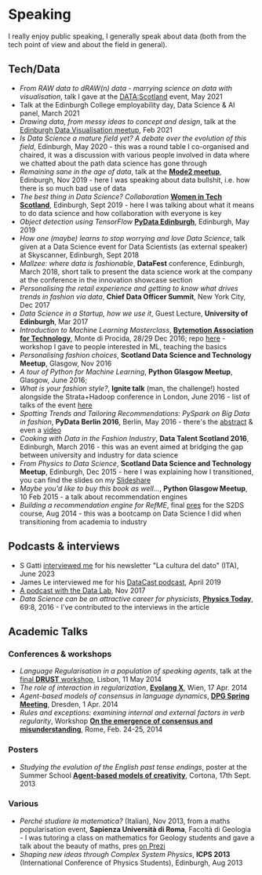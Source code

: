 # Speaking

I really enjoy public speaking, I generally speak about data (both from the tech point of view and about the field in general). 

## Tech/Data

* *From RAW data to dRAW(n) data - marrying science on data with visualisation*, talk I gave at the [DATA:Scotland](https://www.youtube.com/watch?v=7vQn1UFFGls&t=19s) event, May 2021
* Talk at the Edinburgh College employability day, Data Science & AI panel, March 2021
* *Drawing data, from messy ideas to concept and design*, talk at the [Edinburgh Data Visualisation meetup](https://www.meetup.com/meetup-group-vBHbCmgh/events/274944711/), Feb 2021
* *Is Data Science a mature field yet? A debate over the evolution of this field*, Edinburgh, May 2020 - this was a round table I co-organised and chaired, it was a discussion with various people involved in data where we chatted about the path data science has gone through
* *Remaining sane in the age of data*, talk at the [**Mode2 meetup**](https://www2.slideshare.net/martinapugliese1800/remaining-sane-in-the-age-of-data), Edinburgh, Nov 2019 - here I was speaking about data bullshit, i.e. how there is so much bad use of data
* *The best thing in Data Science? Collaboration* [**Women in Tech Scotland**](https://www2.slideshare.net/martinapugliese1800/the-best-thing-in-data-science-collaboration), Edinburgh, Sept 2019 - here I was talking about what it means to do data science and how collaboration with everyone is key
* *Object detection using TensorFlow* [**PyData Edinburgh**](https://github.com/pydataedinburgh/meetups/tree/1c5a2055cc37b50bf292de010f3489a466bd34a8/meetup-2019-05-02/martina-pugliese-object-detection-tensorflow), Edinburgh, May 2019
* *How one (maybe) learns to stop worrying and love Data Science*, talk given at a Data Science event for Data Scientists (as external speaker) at Skyscanner, Edinburgh, Sept 2018
* *Mallzee: where data is fashionable*, **DataFest** conference, Edinburgh, March 2018, short talk to present the data science work at the company at the conference in the innovation showcase section
* *Personalising the retail experience and getting to know what drives trends in fashion via data*, **Chief Data Officer Summit**, New York City, Dec 2017
* *Data Science in a Startup, how we use it*, Guest Lecture, **University of Edinburgh**, Mar 2017
* *Introduction to Machine Learning Masterclass*, [**Bytemotion Association for Technology**](http://www.bytemotion.it), Monte di Procida, 28/29 Dec 2016; repo [here](https://github.com/martinapugliese/bytemotion-masterclass2016) - workshop I gave to people interested in ML, teaching the basics
* *Personalising fashion choices*, **Scotland Data Science and Technology Meetup**, Glasgow, Nov 2016
* *A tour of Python for Machine Learning*, **Python Glasgow Meetup**, Glasgow, June 2016;
* *What is your fashion style?*, **Ignite talk** (man, the challenge!) hosted alongside the Strata+Hadoop conference in London, June 2016 - list of talks of the event [here](http://conferences.oreilly.com/strata/hadoop-big-data-eu/public/schedule/detail/51480)
* *Spotting Trends and Tailoring Recommendations: PySpark on Big Data in fashion*, **PyData Berlin 2016**, Berlin, May 2016 - there's the [abstract](http://pydata.org/berlin2016/schedule/presentation/3/) & even a [video](https://www.youtube.com/watch?v=iQ-naTZr8tM)
* *Cooking with Data in the Fashion Industry*, **Data Talent Scotland 2016**, Edinburgh, March 2016 - this was an event aimed at bridging the gap between university and industry for data science
* *From Physics to Data Science*, **Scotland Data Science and Technology Meetup**, Edinburgh, Dec 2015 - here I was explaining how I transitioned, you can find the slides on my [Slideshare](https://www2.slideshare.net/martinapugliese1800/fromphysicstodatascience)
* *Maybe you'd like to buy this book as well...*, **Python Glasgow Meetup**, 10 Feb 2015 - a talk about recommendation engines
* *Building a recommendation engine for RefME*, final [pres](https://www2.slideshare.net/martinapugliese1800/140903-ref-mepresentation) for the S2DS course, Aug 2014 - this was a bootcamp on Data Science I did when transitioning from academia to industry

## Podcasts & interviews

* S Gatti [interviewed me](https://stefanogatti.substack.com/p/d9a33d3d-ef88-4fde-a7a6-49280a38bd2f) for his newsletter "La cultura del dato" (ITA), June 2023
* James Le interviewed me for his [DataCast podcast](https://jameskle.com/writes/martina-pugliese), April 2019
* [A podcast with the Data Lab](https://thedatalab.podbean.com/e/martina-pugliese-data-science-lead-at-mallzee/), Nov 2017
* *Data Science can be an attractive career for physicists*, [**Physics Today**](http://physicstoday.scitation.org/doi/full/10.1063/PT.3.3261), 69:8, 2016 - I've contributed to the interviews in the article

## Academic Talks 

### Conferences & workshops

* *Language Regularisation in a population of speaking agents*, talk at the [final **DRUST** workshop](http://www.eurounderstanding.eu/events/final-conference/), Lisbon, 11 May 2014 
* *The role of interaction in regularization*, **[Evolang X](http://vienna.evolang.org)**, Wien, 17 Apr. 2014
* *Agent-based models of consensus in language dynamics*, [**DPG Spring Meeting**](http://dresden14.dpg-tagungen.de/index.html?lang=en), Dresden, 1 Apr. 2014
* *Rules and exceptions: examining internal and external factors in verb regularity*, Workshop [**On the emergence of consensus and misunderstanding**](https://emergcons.wordpress.com), Rome, Feb. 24-25, 2014

### Posters

* *Studying the evolution of the English past tense endings*, poster at the Summer School **[Agent-based models of creativity](https://ai.vub.ac.be/cortona-2013/)**, Cortona, 17th Sept. 2013

### Various

* *Perché studiare la matematica?* (Italian), Nov 2013, from a maths popularisation event, **Sapienza Università di Roma**, Facoltà di Geologia - I was tutoring a class on mathematics for Geology students and gave a talk about the beauty of maths, pres [on Prezi](https://prezi.com/olmliyeajays/perche-studiare-la-matematica/)
* *Shaping new ideas through Complex System Physics*, **ICPS 2013** (International Conference of Physics Students), Edinburgh, Aug 2013
